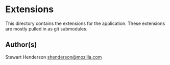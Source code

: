 # Extensions

This directory contains the extensions for the application.  These extensions are mostly pulled in as git submodules.

## Author(s)

Stewart Henderson <shenderson@mozilla.com>
